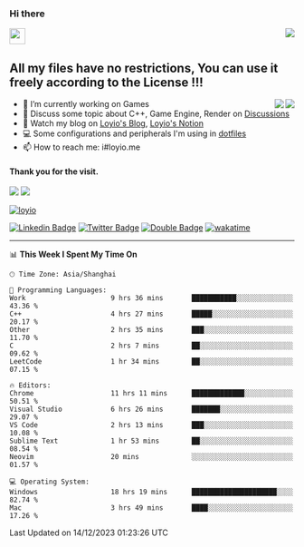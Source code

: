 <h3 align="left">Hi there</h3>
<img src='https://em-content.zobj.net/source/animated-noto-color-emoji/356/waving-hand_light-skin-tone_1f44b-1f3fb_1f3fb.gif' width='28' />
<a align="right" href="https://github.com/loyio/loyio/blob/master/STAR/README.md"><img align="right" src="https://img.shields.io/badge/LOYIO-STAR-green" /></a>

## All my files have no restrictions, You can use it freely according to the License !!!

<a href="https://github.com/loyio#gh-light-mode-only">
     <img align="right"  src="https://loy-readme.vercel.app/api/top-langs/?username=loyio&langs_count=6&hide=css,html,jupyter%20notebook" />
</a>

<a href="https://github.com/loyio#gh-dark-mode-only">
  <img align="right"  src="https://loy-readme.vercel.app/api/top-langs/?username=loyio&langs_count=6&theme=slateorange&hide=css,html,jupyter%20notebook" />
</a>



- 🔭 I’m currently working on Games
- 💬 Discuss some topic about C++, Game Engine, Render on [Discussions](https://github.com/loyio/loyio/discussions)
- 📔 Watch my blog on [Loyio's Blog](https://loyio.me), [Loyio's Notion](https://loyio.notion.site/loyio/Loyio-s-Dashboard-2f56bd29222a445ea9d9e8802a1ac83b)
- 💻 Some configurations and peripherals I'm using in [dotfiles](https://github.com/loyio/dotfiles)
- 📫 How to reach me: i#loyio.me


#### Thank you for the visit.
<img src="http://profile-counter.glitch.me/loyio/count.svg" />

<img src="https://loy-readme.vercel.app/api?username=loyio&show_icons=true&hide=stars&include_all_commits=true&hide_title=true&theme=slateorange" />

     

[![loyio](https://github-profile-trophy.vercel.app/?username=loyio&theme=onedark&column=4)](https://github.com/loyio)

[![Linkedin Badge](https://img.shields.io/badge/-@loyio-0077b5?style=flat-square&logo=Linkedin&logoColor=white&labelColor=0077b5&link=https://www.linkedin.com/in/loyio-hex-363172158/)](https://www.linkedin.com/in/loyio-hex-363172158/)
[![Twitter Badge](https://img.shields.io/badge/-@loyiome-000000?style=flat-square&labelColor=000000&logo=x&logoColor=white&link=https://twitter.com/loyiome)](https://twitter.com/loyiome)
[![Double Badge](https://img.shields.io/badge/@loyio-007722?style=flat&logo=Douban&logoColor=white)](https://www.douban.com/people/susmote)
[![wakatime](https://wakatime.com/badge/user/c0ddc104-5a20-41d1-ab9a-c4d9ea20a4d9.svg)](https://wakatime.com/@c0ddc104-5a20-41d1-ab9a-c4d9ea20a4d9)

-------
<!--START_SECTION:waka-->
📊 **This Week I Spent My Time On** 

```text
🕑︎ Time Zone: Asia/Shanghai

💬 Programming Languages: 
Work                     9 hrs 36 mins       ███████████░░░░░░░░░░░░░░   43.36 % 
C++                      4 hrs 27 mins       █████░░░░░░░░░░░░░░░░░░░░   20.17 % 
Other                    2 hrs 35 mins       ███░░░░░░░░░░░░░░░░░░░░░░   11.70 % 
C                        2 hrs 7 mins        ██░░░░░░░░░░░░░░░░░░░░░░░   09.62 % 
LeetCode                 1 hr 34 mins        ██░░░░░░░░░░░░░░░░░░░░░░░   07.15 % 

🔥 Editors: 
Chrome                   11 hrs 11 mins      █████████████░░░░░░░░░░░░   50.51 % 
Visual Studio            6 hrs 26 mins       ███████░░░░░░░░░░░░░░░░░░   29.07 % 
VS Code                  2 hrs 13 mins       ███░░░░░░░░░░░░░░░░░░░░░░   10.08 % 
Sublime Text             1 hr 53 mins        ██░░░░░░░░░░░░░░░░░░░░░░░   08.54 % 
Neovim                   20 mins             ░░░░░░░░░░░░░░░░░░░░░░░░░   01.57 % 

💻 Operating System: 
Windows                  18 hrs 19 mins      █████████████████████░░░░   82.74 % 
Mac                      3 hrs 49 mins       ████░░░░░░░░░░░░░░░░░░░░░   17.26 % 
```


 Last Updated on 14/12/2023 01:23:26 UTC
<!--END_SECTION:waka-->
